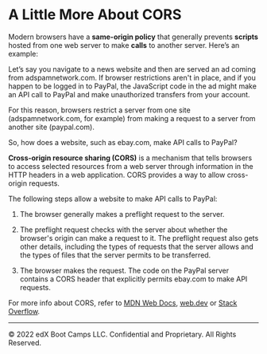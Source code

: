 # A Little More About CORS

Modern browsers have a **same-origin policy** that generally prevents **scripts** hosted from one web server to make **calls** to another server. Here’s an example:

Let’s say you navigate to a news website and then are served an ad coming from adspamnetwork.com. If browser restrictions aren't in place, and if you happen to be logged in to PayPal, the JavaScript code in the ad might make an API call to PayPal and make unauthorized transfers from your account.

For this reason, browsers restrict a server from one site (adspamnetwork.com, for example) from making a request to a server from another site (paypal.com).

So, how does a website, such as ebay.com, make API calls to PayPal?

**Cross-origin resource sharing (CORS)** is a mechanism that tells browsers to access selected resources from a web server through information in the HTTP headers in a web application. CORS provides a way to allow cross-origin requests.

The following steps allow a website to make API calls to PayPal:

1. The browser generally makes a preflight request to the server.

2. The preflight request checks with the server about whether the browser's origin can make a request to it. The preflight request also gets other details, including the types of requests that the server allows and the types of files that the server permits to be transferred.

3. The browser makes the request. The code on the PayPal server contains a CORS header that explicitly permits ebay.com to make API requests.

For more info about CORS, refer to [MDN Web Docs](https://developer.mozilla.org/en-US/docs/Web/HTTP/CORS), [web.dev](https://www.html5rocks.com/en/tutorials/cors/#toc-handling-a-not-so-simple-request) or [Stack Overflow](https://stackoverflow.com/questions/10636611/how-does-access-control-allow-origin-header-work).

- - -

© 2022 edX Boot Camps LLC. Confidential and Proprietary. All Rights Reserved.
